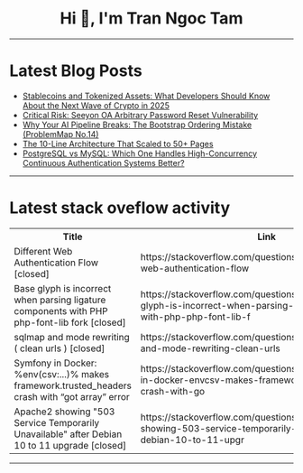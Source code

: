 <h1 align="center">Hi 👋, I'm Tran Ngoc Tam</h1>

---

# Latest Blog Posts 
<!-- BLOG-POST-LIST:START -->
- [Stablecoins and Tokenized Assets: What Developers Should Know About the Next Wave of Crypto in 2025](https://dev.to/shalom_guillermo_ecc62079/stablecoins-and-tokenized-assets-what-developers-should-know-about-the-next-wave-of-crypto-in-2025-4l82)
- [Critical Risk: Seeyon OA Arbitrary Password Reset Vulnerability](https://dev.to/sharon_42e16b8da44dabde6d/critical-risk-seeyon-oa-arbitrary-password-reset-vulnerability-22ee)
- [Why Your AI Pipeline Breaks: The Bootstrap Ordering Mistake &lpar;ProblemMap No.14&rpar;](https://dev.to/onestardao/why-your-ai-pipeline-breaks-the-bootstrap-ordering-mistake-problemmap-no14-31he)
- [The 10-Line Architecture That Scaled to 50+ Pages](https://dev.to/maurya-sachin/the-10-line-architecture-that-scaled-to-50-pages-4na0)
- [PostgreSQL vs MySQL: Which One Handles High-Concurrency Continuous Authentication Systems Better?](https://dev.to/xinjie_zou_d67d2805538130/postgresql-vs-mysql-which-one-handles-high-concurrency-continuous-authentication-systems-better-1nab)
<!-- BLOG-POST-LIST:END -->

---

# Latest stack oveflow activity
<table>
  <tr><th>Title</th><th>Link</th></tr>
  <!-- STACKOVERFLOW:START --><tr><td>Different Web Authentication Flow [closed]</td><td>https://stackoverflow.com/questions/79752882/different-web-authentication-flow</td></tr><tr><td>Base glyph is incorrect when parsing ligature components with PHP php-font-lib fork [closed]</td><td>https://stackoverflow.com/questions/79752667/base-glyph-is-incorrect-when-parsing-ligature-components-with-php-php-font-lib-f</td></tr><tr><td>sqlmap and mode rewriting &lpar; clean urls &rpar; [closed]</td><td>https://stackoverflow.com/questions/79752659/sqlmap-and-mode-rewriting-clean-urls</td></tr><tr><td>Symfony in Docker: %env&lpar;csv:...&rpar;% makes framework.trusted_headers crash with “got array” error</td><td>https://stackoverflow.com/questions/79752588/symfony-in-docker-envcsv-makes-framework-trusted-headers-crash-with-go</td></tr><tr><td>Apache2 showing &quot;503 Service Temporarily Unavailable&quot; after Debian 10 to 11 upgrade [closed]</td><td>https://stackoverflow.com/questions/79752438/apache2-showing-503-service-temporarily-unavailable-after-debian-10-to-11-upgr</td></tr><!-- STACKOVERFLOW:END -->
</table>

---


